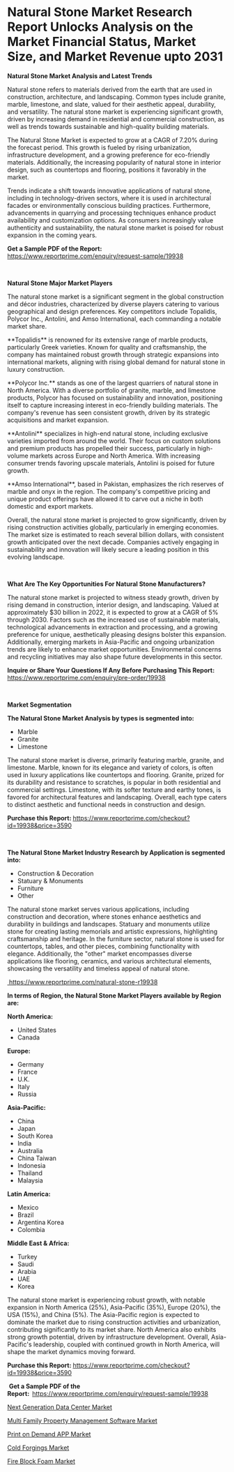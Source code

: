 <p><h1>Natural Stone Market Research Report Unlocks Analysis on the Market Financial Status, Market Size, and Market Revenue upto 2031</h1></p><p><strong>Natural Stone Market Analysis and Latest Trends</strong></p>
<p><p>Natural stone refers to materials derived from the earth that are used in construction, architecture, and landscaping. Common types include granite, marble, limestone, and slate, valued for their aesthetic appeal, durability, and versatility. The natural stone market is experiencing significant growth, driven by increasing demand in residential and commercial construction, as well as trends towards sustainable and high-quality building materials.</p><p>The Natural Stone Market is expected to grow at a CAGR of 7.20% during the forecast period. This growth is fueled by rising urbanization, infrastructure development, and a growing preference for eco-friendly materials. Additionally, the increasing popularity of natural stone in interior design, such as countertops and flooring, positions it favorably in the market.</p><p>Trends indicate a shift towards innovative applications of natural stone, including in technology-driven sectors, where it is used in architectural facades or environmentally conscious building practices. Furthermore, advancements in quarrying and processing techniques enhance product availability and customization options. As consumers increasingly value authenticity and sustainability, the natural stone market is poised for robust expansion in the coming years.</p></p>
<p><strong>Get a Sample PDF of the Report:&nbsp;</strong> <a href="https://www.reportprime.com/enquiry/request-sample/19938?utm_campaign=32&utm_medium=2&utm_source=Github&utm_content=ia&utm_term=23112024&utm_id=natural-stone">https://www.reportprime.com/enquiry/request-sample/19938</a></p>
<p>&nbsp;</p>
<p><strong>Natural Stone Major Market Players</strong></p>
<p><p>The natural stone market is a significant segment in the global construction and décor industries, characterized by diverse players catering to various geographical and design preferences. Key competitors include Topalidis, Polycor Inc., Antolini, and Amso International, each commanding a notable market share.</p><p>**Topalidis** is renowned for its extensive range of marble products, particularly Greek varieties. Known for quality and craftsmanship, the company has maintained robust growth through strategic expansions into international markets, aligning with rising global demand for natural stone in luxury construction.</p><p>**Polycor Inc.** stands as one of the largest quarriers of natural stone in North America. With a diverse portfolio of granite, marble, and limestone products, Polycor has focused on sustainability and innovation, positioning itself to capture increasing interest in eco-friendly building materials. The company's revenue has seen consistent growth, driven by its strategic acquisitions and market expansion.</p><p>**Antolini** specializes in high-end natural stone, including exclusive varieties imported from around the world. Their focus on custom solutions and premium products has propelled their success, particularly in high-volume markets across Europe and North America. With increasing consumer trends favoring upscale materials, Antolini is poised for future growth.</p><p>**Amso International**, based in Pakistan, emphasizes the rich reserves of marble and onyx in the region. The company's competitive pricing and unique product offerings have allowed it to carve out a niche in both domestic and export markets.</p><p>Overall, the natural stone market is projected to grow significantly, driven by rising construction activities globally, particularly in emerging economies. The market size is estimated to reach several billion dollars, with consistent growth anticipated over the next decade. Companies actively engaging in sustainability and innovation will likely secure a leading position in this evolving landscape.</p></p>
<p>&nbsp;</p>
<p><strong>What Are The Key Opportunities For Natural Stone Manufacturers?</strong></p>
<p><p>The natural stone market is projected to witness steady growth, driven by rising demand in construction, interior design, and landscaping. Valued at approximately $30 billion in 2022, it is expected to grow at a CAGR of 5% through 2030. Factors such as the increased use of sustainable materials, technological advancements in extraction and processing, and a growing preference for unique, aesthetically pleasing designs bolster this expansion. Additionally, emerging markets in Asia-Pacific and ongoing urbanization trends are likely to enhance market opportunities. Environmental concerns and recycling initiatives may also shape future developments in this sector.</p></p>
<p><strong>Inquire or Share Your Questions If Any Before Purchasing This Report:</strong> <a href="https://www.reportprime.com/enquiry/pre-order/19938?utm_campaign=32&utm_medium=2&utm_source=Github&utm_content=ia&utm_term=23112024&utm_id=natural-stone">https://www.reportprime.com/enquiry/pre-order/19938</a></p>
<p>&nbsp;</p>
<p><strong>Market Segmentation</strong></p>
<p><strong>The Natural Stone Market Analysis by types is segmented into:</strong></p>
<p><ul><li>Marble</li><li>Granite</li><li>Limestone</li></ul></p>
<p><p>The natural stone market is diverse, primarily featuring marble, granite, and limestone. Marble, known for its elegance and variety of colors, is often used in luxury applications like countertops and flooring. Granite, prized for its durability and resistance to scratches, is popular in both residential and commercial settings. Limestone, with its softer texture and earthy tones, is favored for architectural features and landscaping. Overall, each type caters to distinct aesthetic and functional needs in construction and design.</p></p>
<p><strong>Purchase this Report:&nbsp;</strong><a href="https://www.reportprime.com/checkout?id=19938&price=3590&utm_campaign=32&utm_medium=2&utm_source=Github&utm_content=ia&utm_term=23112024&utm_id=natural-stone">https://www.reportprime.com/checkout?id=19938&price=3590</a></p>
<p>&nbsp;</p>
<p><strong>The Natural Stone Market Industry Research by Application is segmented into:</strong></p>
<p><ul><li>Construction & Decoration</li><li>Statuary & Monuments</li><li>Furniture</li><li>Other</li></ul></p>
<p><p>The natural stone market serves various applications, including construction and decoration, where stones enhance aesthetics and durability in buildings and landscapes. Statuary and monuments utilize stone for creating lasting memorials and artistic expressions, highlighting craftsmanship and heritage. In the furniture sector, natural stone is used for countertops, tables, and other pieces, combining functionality with elegance. Additionally, the "other" market encompasses diverse applications like flooring, ceramics, and various architectural elements, showcasing the versatility and timeless appeal of natural stone.</p></p>
<p><a href="https://www.reportprime.com/natural-stone-r19938?utm_campaign=32&utm_medium=2&utm_source=Github&utm_content=ia&utm_term=23112024&utm_id=natural-stone">&nbsp;https://www.reportprime.com/natural-stone-r19938</a></p>
<p><strong>In terms of Region, the Natural Stone Market Players available by Region are:</strong></p>
<p>
    <p> <strong> North America: </strong>
        <ul>
            <li>United States</li>
            <li>Canada</li>
        </ul>
        </p> 
    <p> <strong> Europe: </strong>
        <ul>
            <li>Germany</li>
            <li>France</li>
            <li>U.K.</li>
            <li>Italy</li>
            <li>Russia</li>
        </ul>
        </p> 
    <p> <strong> Asia-Pacific: </strong>
        <ul>
            <li>China</li>
            <li>Japan</li>
            <li>South Korea</li>
            <li>India</li>
            <li>Australia</li>
            <li>China Taiwan</li>
            <li>Indonesia</li>
            <li>Thailand</li>
            <li>Malaysia</li>
        </ul>
        </p> 
    <p> <strong> Latin America: </strong>
        <ul>
            <li>Mexico</li>
            <li>Brazil</li>
            <li>Argentina Korea</li>
            <li>Colombia</li>
        </ul>
        </p> 
    <p> <strong> Middle East & Africa: </strong>
        <ul>
            <li>Turkey</li>
            <li>Saudi</li>
            <li>Arabia</li>
            <li>UAE</li>
            <li>Korea</li>
        </ul>
    </p>
    </p>
<p><p>The natural stone market is experiencing robust growth, with notable expansion in North America (25%), Asia-Pacific (35%), Europe (20%), the USA (15%), and China (5%). The Asia-Pacific region is expected to dominate the market due to rising construction activities and urbanization, contributing significantly to its market share. North America also exhibits strong growth potential, driven by infrastructure development. Overall, Asia-Pacific's leadership, coupled with continued growth in North America, will shape the market dynamics moving forward.</p></p>
<p><strong>Purchase this Report: </strong><a href="https://www.reportprime.com/checkout?id=19938&price=3590&utm_campaign=32&utm_medium=2&utm_source=Github&utm_content=ia&utm_term=23112024&utm_id=natural-stone">https://www.reportprime.com/checkout?id=19938&price=3590</a></p>
<p>&nbsp;<strong>Get a Sample PDF of the Report:&nbsp;&nbsp;</strong><a href="https://www.reportprime.com/enquiry/request-sample/19938?utm_campaign=32&utm_medium=2&utm_source=Github&utm_content=ia&utm_term=23112024&utm_id=natural-stone">https://www.reportprime.com/enquiry/request-sample/19938</a></p>
<p><strong></strong></p>
<p><p><a href="https://www.linkedin.com/pulse/next-generation-data-centermarkets-111-cagr-analysis-projecting-hxohe?utm_campaign=32&utm_medium=2&utm_source=Github&utm_content=ia&utm_term=23112024&utm_id=natural-stone">Next Generation Data Center Market</a></p><p><a href="https://issuu.com/reportprime-2/docs/multi-family-property-management-so_8c208913c8d808?utm_campaign=32&utm_medium=2&utm_source=Github&utm_content=ia&utm_term=23112024&utm_id=natural-stone">Multi Family Property Management Software Market</a></p><p><a href="https://issuu.com/reportprime-2/docs/print-on-demand-app-market-size-203_1a4332f7e7b13c?utm_campaign=32&utm_medium=2&utm_source=Github&utm_content=ia&utm_term=23112024&utm_id=natural-stone">Print on Demand APP Market</a></p><p><a href="https://github.com/JakirUddin651/Market-Research-Report-List-1/blob/main/cold-forgings-market.md?utm_campaign=32&utm_medium=2&utm_source=Github&utm_content=ia&utm_term=23112024&utm_id=natural-stone">Cold Forgings Market</a></p><p><a href="https://github.com/ashepherd82/Market-Research-Report-List-6/blob/main/fire-block-foam-market.md?utm_campaign=32&utm_medium=2&utm_source=Github&utm_content=ia&utm_term=23112024&utm_id=natural-stone">Fire Block Foam Market</a></p></p>